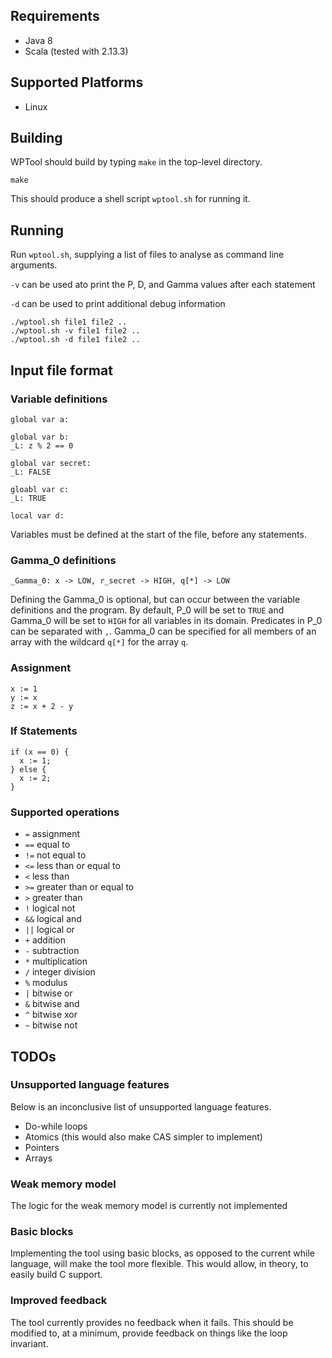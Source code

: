 ## Requirements
* Java 8
* Scala (tested with 2.13.3)

## Supported Platforms
* Linux


## Building

WPTool should build by typing `make` in the top-level directory.

```
make
```

This should produce a shell script `wptool.sh` for running it.

## Running

Run `wptool.sh`, supplying a list of files to analyse as command line
arguments.

`-v` can be used ato print the P, D, and Gamma values after each statement

`-d` can be used to print additional debug information 

```
./wptool.sh file1 file2 ..
./wptool.sh -v file1 file2 ..
./wptool.sh -d file1 file2 ..
```

## Input file format

### Variable definitions
```
global var a:

global var b:
_L: z % 2 == 0

global var secret:
_L: FALSE

gloabl var c:
_L: TRUE

local var d:
```
Variables must be defined at the start of the file, before any statements. 

### Gamma_0 definitions
```
_Gamma_0: x -> LOW, r_secret -> HIGH, q[*] -> LOW
```
Defining the Gamma_0 is optional, but can occur between the variable definitions and the program. By default, P_0 will be set to `TRUE` and Gamma_0 will be set to `HIGH` for all variables in its domain. Predicates in P_0 can be separated with `,`. Gamma_0 can be specified for all members of an array with the wildcard `q[*]` for the array `q`.

### Assignment
```
x := 1
y := x
z := x + 2 - y
```

### If Statements
```
if (x == 0) {
  x := 1;
} else {
  x := 2;
}
```

### Supported operations
* `=` assignment
* `==` equal to
* `!=` not equal to
* `<=` less than or equal to
* `<` less than
* `>=` greater than or equal to
* `>` greater than
* `!` logical not
* `&&` logical and
* `||` logical or
* `+` addition
* `-` subtraction
* `*` multiplication
* `/` integer division
* `%` modulus
* `|` bitwise or
* `&` bitwise and
* `^` bitwise xor
* `~` bitwise not

## TODOs
### Unsupported language features
Below is an inconclusive list of unsupported language features.
 * Do-while loops
 * Atomics (this would also make CAS simpler to implement)
 * Pointers
 * Arrays
 
### Weak memory model
The logic for the weak memory model is currently not implemented

### Basic blocks
Implementing the tool using basic blocks, as opposed to the current while language, will make the tool more flexible. This would allow, in theory, to easily build C support.

### Improved feedback
The tool currently provides no feedback when it fails. This should be modified to, at a minimum, provide feedback on things like the loop invariant.
